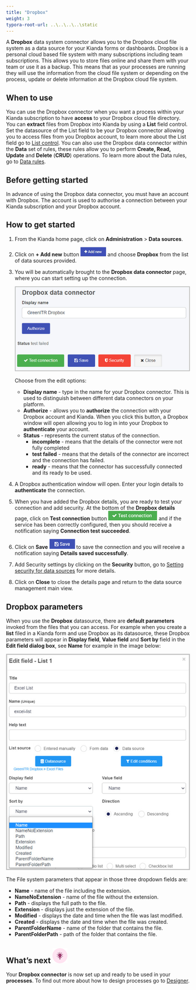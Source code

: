 ```yaml
---
title: "Dropbox"
weight: 3
typora-root-url: ..\..\..\..\static
---
```


A **Dropbox** data system connector allows you to the Dropbox cloud file system as a data source for your Kianda forms or dashboards. Dropbox is a personal cloud based file system with many subscriptions including team subscriptions. This allows you to store files online and share them with your team or use it as a backup. This means that as your processes are running they will use the information from the cloud file system or depending on the process, update or delete information at the Dropbox cloud file system. 

## When to use

You can use the Dropbox connector when you want a process within your Kianda subscription to have **access** to your Dropbox cloud file directory. You can **extract** files from Dropbox into Kianda by using a **List** field control. Set the datasource of the List field to be your Dropbox connector allowing you to access files from you Dropbox account, to learn more about the List field go to [List control](/docs/platform/controls/input/list/). You can also use the Dropbox data connector within the **Data** set of rules, these rules allow you to perform **Create, Read, Update** and **Delete** (**CRUD**) operations. To learn more about the Data rules, go to [Data rules](/docs/platform/rules/data/).

## Before getting started

In advance of using the Dropbox data connector, you must have an account with Dropbox. The account is used to authorise a connection between your Kianda subscription and your Dropbox account.  

## How to get started

1. From the Kianda home page, click on **Administration** > **Data sources**.

2. Click on **+ Add new** button ![Add new data connector button](/images/addnew.png) and choose **Dropbox** from the list of data sources provided.

3. You will be automatically brought to the **Dropbox data connector** page, where you can start setting up the connection. 

   ![File system detail page](/images/dropbox.jpg)

   Choose from the edit options:

   - **Display name** - type in the name for your Dropbox connector. This is used to distinguish between different data connectors on your platform.
   - **Authorize** - allows you to **authorize** the connection with your Dropbox account and Kianda. When you click this button, a Dropbox window will open allowing you to log in into your Dropbox to **authenticate** your account.
   - **Status** - represents the current status of the connection.
     - **incomplete** - means that the details of the connector were not fully completed
     - **test failed** - means that the details of the connector are incorrect and the connection has failed.
     - **ready** - means that the connector has successfully connected and its ready to be used.

4. A Dropbox authentication window will open. Enter your login details to **authenticate** the connection.

5. When you have added the Dropbox details, you are ready to test your connection and add security. At the bottom of the **Dropbox details** page, click on **Test connection** button ![Test connection for REST Service](/images/test-connection.jpg) and if the service has been correctly configured, then you should receive a notification saying **Connection test succeeded**.

6. Click on **Save** ![Save connection button](/images/save-connection.jpg) to save the connection and you will receive a notification saying **Details saved successfully**.

7. Add Security settings by clicking on the **Security** button, go to [Setting security for data sources](/docs/platform/connectors/#setting-security-for-data-sources) for more details.

8. Click on **Close** to close the details page and return to the data source management main view.

## Dropbox parameters

When you use the **Dropbox** datasource, there are **default parameters** invoked from the files that you can access. For example when you create a **list** filed in a Kianda form and use Dropbox as its datasource, these Dropbox parameters will appear in **Display field**, **Value field** and **Sort by** field in the **Edit field dialog box**, see **Name** for example in the image below:

![File system parameters](/images/dropbox-parameters.jpg)

The File system parameters that appear in those three dropdown fields are:

- **Name** - name of the file including the extension.
- **NameNoExtension** - name of the file without the extension.
- **Path** - displays the full path to the file.
- **Extension** - displays just the extension of the file.
- **Modified** - displays the date and time when the file was last modified.
- **Created** - displays the date and time when the file was created.
- **ParentFolderName** - name of the folder that contains the file.
- **ParentFolderPath** - path of the folder that contains the file.

## What’s next ![Idea icon](/images/18.png)

Your **Dropbox connector** is now set up and ready to be used in your **processes**. To find out more about how to design processes go to [Designer](/docs/platform/application-designer/designer/).
